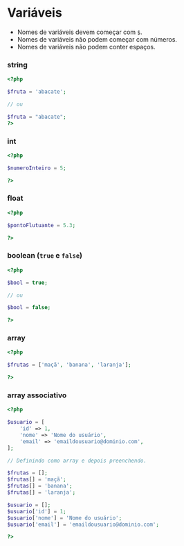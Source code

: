 # Variáveis

- Nomes de variáveis devem começar com `$`.
- Nomes de variáveis não podem começar com números.
- Nomes de variáveis não podem conter espaços.

### string

```php
<?php

$fruta = 'abacate';

// ou

$fruta = "abacate";
?>
```

### int

```php
<?php

$numeroInteiro = 5;

?>
```

### float

```php
<?php

$pontoFlutuante = 5.3;

?>
```

### boolean (`true` e `false`)

```php
<?php

$bool = true;

// ou

$bool = false;

?>
```

### array

```php
<?php

$frutas = ['maçã', 'banana', 'laranja'];

?>
```

### array associativo

```php
<?php

$usuario = [
    'id' => 1,
    'nome' => 'Nome do usuário',
    'email' => 'emaildousuario@dominio.com',
];

// Definindo como array e depois preenchendo.

$frutas = [];
$frutas[] = 'maçã';
$frutas[] = 'banana';
$frutas[] = 'laranja';

$usuario = [];
$usuario['id'] = 1;
$usuario['nome'] = 'Nome do usuário';
$usuario['email'] = 'emaildousuario@dominio.com';

?>
```
